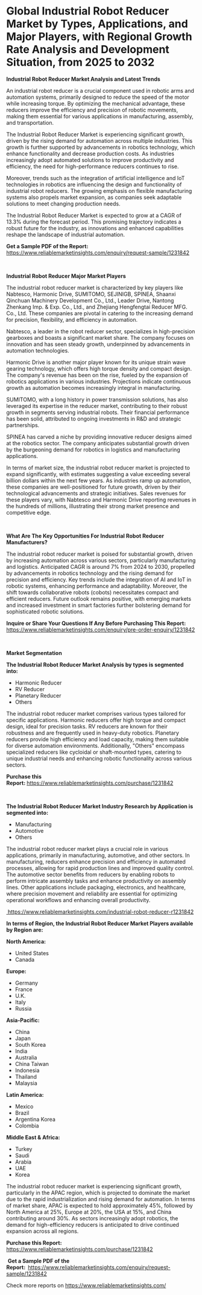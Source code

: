 <p><h1>Global Industrial Robot Reducer Market by Types, Applications, and Major Players, with Regional Growth Rate Analysis and Development Situation, from 2025 to 2032</h1></p><p><strong>Industrial Robot Reducer Market Analysis and Latest Trends</strong></p>
<p><p>An industrial robot reducer is a crucial component used in robotic arms and automation systems, primarily designed to reduce the speed of the motor while increasing torque. By optimizing the mechanical advantage, these reducers improve the efficiency and precision of robotic movements, making them essential for various applications in manufacturing, assembly, and transportation.</p><p>The Industrial Robot Reducer Market is experiencing significant growth, driven by the rising demand for automation across multiple industries. This growth is further supported by advancements in robotics technology, which enhance functionality and decrease production costs. As industries increasingly adopt automated solutions to improve productivity and efficiency, the need for high-performance reducers continues to rise.</p><p>Moreover, trends such as the integration of artificial intelligence and IoT technologies in robotics are influencing the design and functionality of industrial robot reducers. The growing emphasis on flexible manufacturing systems also propels market expansion, as companies seek adaptable solutions to meet changing production needs.</p><p>The Industrial Robot Reducer Market is expected to grow at a CAGR of 13.3% during the forecast period. This promising trajectory indicates a robust future for the industry, as innovations and enhanced capabilities reshape the landscape of industrial automation.</p></p>
<p><strong>Get a Sample PDF of the Report:&nbsp;</strong> <a href="https://www.reliablemarketinsights.com/enquiry/request-sample/1231842?utm_campaign=2782&utm_medium=2&utm_source=Github&utm_content=ia&utm_term=27022025&utm_id=industrial-robot-reducer">https://www.reliablemarketinsights.com/enquiry/request-sample/1231842</a></p>
<p>&nbsp;</p>
<p><strong>Industrial Robot Reducer Major Market Players</strong></p>
<p><p>The industrial robot reducer market is characterized by key players like Nabtesco, Harmonic Drive, SUMITOMO, SEJINIGB, SPINEA, Shaanxi Qinchuan Machinery Development Co., Ltd., Leader Drive, Nantong Zhenkang Imp. & Exp. Co., Ltd., and Zhejiang Hengfengtai Reducer MFG. Co., Ltd. These companies are pivotal in catering to the increasing demand for precision, flexibility, and efficiency in automation.</p><p>Nabtesco, a leader in the robot reducer sector, specializes in high-precision gearboxes and boasts a significant market share. The company focuses on innovation and has seen steady growth, underpinned by advancements in automation technologies.</p><p>Harmonic Drive is another major player known for its unique strain wave gearing technology, which offers high torque density and compact design. The company's revenue has been on the rise, fueled by the expansion of robotics applications in various industries. Projections indicate continuous growth as automation becomes increasingly integral in manufacturing.</p><p>SUMITOMO, with a long history in power transmission solutions, has also leveraged its expertise in the reducer market, contributing to their robust growth in segments serving industrial robots. Their financial performance has been solid, attributed to ongoing investments in R&D and strategic partnerships.</p><p>SPINEA has carved a niche by providing innovative reducer designs aimed at the robotics sector. The company anticipates substantial growth driven by the burgeoning demand for robotics in logistics and manufacturing applications.</p><p>In terms of market size, the industrial robot reducer market is projected to expand significantly, with estimates suggesting a value exceeding several billion dollars within the next few years. As industries ramp up automation, these companies are well-positioned for future growth, driven by their technological advancements and strategic initiatives. Sales revenues for these players vary, with Nabtesco and Harmonic Drive reporting revenues in the hundreds of millions, illustrating their strong market presence and competitive edge.</p></p>
<p>&nbsp;</p>
<p><strong>What Are The Key Opportunities For Industrial Robot Reducer Manufacturers?</strong></p>
<p><p>The industrial robot reducer market is poised for substantial growth, driven by increasing automation across various sectors, particularly manufacturing and logistics. Anticipated CAGR is around 7% from 2024 to 2030, propelled by advancements in robotics technology and the rising demand for precision and efficiency. Key trends include the integration of AI and IoT in robotic systems, enhancing performance and adaptability. Moreover, the shift towards collaborative robots (cobots) necessitates compact and efficient reducers. Future outlook remains positive, with emerging markets and increased investment in smart factories further bolstering demand for sophisticated robotic solutions.</p></p>
<p><strong>Inquire or Share Your Questions If Any Before Purchasing This Report:</strong> <a href="https://www.reliablemarketinsights.com/enquiry/pre-order-enquiry/1231842?utm_campaign=2782&utm_medium=2&utm_source=Github&utm_content=ia&utm_term=27022025&utm_id=industrial-robot-reducer">https://www.reliablemarketinsights.com/enquiry/pre-order-enquiry/1231842</a></p>
<p>&nbsp;</p>
<p><strong>Market Segmentation</strong></p>
<p><strong>The Industrial Robot Reducer Market Analysis by types is segmented into:</strong></p>
<p><ul><li>Harmonic Reducer</li><li>RV Reducer</li><li>Planetary Reducer</li><li>Others</li></ul></p>
<p><p>The industrial robot reducer market comprises various types tailored for specific applications. Harmonic reducers offer high torque and compact design, ideal for precision tasks. RV reducers are known for their robustness and are frequently used in heavy-duty robotics. Planetary reducers provide high efficiency and load capacity, making them suitable for diverse automation environments. Additionally, "Others" encompass specialized reducers like cycloidal or shaft-mounted types, catering to unique industrial needs and enhancing robotic functionality across various sectors.</p></p>
<p><strong>Purchase this Report:&nbsp;</strong><a href="https://www.reliablemarketinsights.com/purchase/1231842?utm_campaign=2782&utm_medium=2&utm_source=Github&utm_content=ia&utm_term=27022025&utm_id=industrial-robot-reducer">https://www.reliablemarketinsights.com/purchase/1231842</a></p>
<p>&nbsp;</p>
<p><strong>The Industrial Robot Reducer Market Industry Research by Application is segmented into:</strong></p>
<p><ul><li>Manufacturing</li><li>Automotive</li><li>Others</li></ul></p>
<p><p>The industrial robot reducer market plays a crucial role in various applications, primarily in manufacturing, automotive, and other sectors. In manufacturing, reducers enhance precision and efficiency in automated processes, allowing for rapid production lines and improved quality control. The automotive sector benefits from reducers by enabling robots to perform intricate assembly tasks and enhance productivity on assembly lines. Other applications include packaging, electronics, and healthcare, where precision movement and reliability are essential for optimizing operational workflows and enhancing overall productivity.</p></p>
<p><a href="https://www.reliablemarketinsights.com/industrial-robot-reducer-r1231842?utm_campaign=2782&utm_medium=2&utm_source=Github&utm_content=ia&utm_term=27022025&utm_id=industrial-robot-reducer">&nbsp;https://www.reliablemarketinsights.com/industrial-robot-reducer-r1231842</a></p>
<p><strong>In terms of Region, the Industrial Robot Reducer Market Players available by Region are:</strong></p>
<p>
    <p> <strong> North America: </strong>
        <ul>
            <li>United States</li>
            <li>Canada</li>
        </ul>
        </p> 
    <p> <strong> Europe: </strong>
        <ul>
            <li>Germany</li>
            <li>France</li>
            <li>U.K.</li>
            <li>Italy</li>
            <li>Russia</li>
        </ul>
        </p> 
    <p> <strong> Asia-Pacific: </strong>
        <ul>
            <li>China</li>
            <li>Japan</li>
            <li>South Korea</li>
            <li>India</li>
            <li>Australia</li>
            <li>China Taiwan</li>
            <li>Indonesia</li>
            <li>Thailand</li>
            <li>Malaysia</li>
        </ul>
        </p> 
    <p> <strong> Latin America: </strong>
        <ul>
            <li>Mexico</li>
            <li>Brazil</li>
            <li>Argentina Korea</li>
            <li>Colombia</li>
        </ul>
        </p> 
    <p> <strong> Middle East & Africa: </strong>
        <ul>
            <li>Turkey</li>
            <li>Saudi</li>
            <li>Arabia</li>
            <li>UAE</li>
            <li>Korea</li>
        </ul>
    </p>
    </p>
<p><p>The industrial robot reducer market is experiencing significant growth, particularly in the APAC region, which is projected to dominate the market due to the rapid industrialization and rising demand for automation. In terms of market share, APAC is expected to hold approximately 45%, followed by North America at 25%, Europe at 20%, the USA at 15%, and China contributing around 30%. As sectors increasingly adopt robotics, the demand for high-efficiency reducers is anticipated to drive continued expansion across all regions.</p></p>
<p><strong>Purchase this Report: </strong><a href="https://www.reliablemarketinsights.com/purchase/1231842?utm_campaign=2782&utm_medium=2&utm_source=Github&utm_content=ia&utm_term=27022025&utm_id=industrial-robot-reducer">https://www.reliablemarketinsights.com/purchase/1231842</a></p>
<p>&nbsp;<strong>Get a Sample PDF of the Report:&nbsp;&nbsp;</strong><a href="https://www.reliablemarketinsights.com/enquiry/request-sample/1231842?utm_campaign=2782&utm_medium=2&utm_source=Github&utm_content=ia&utm_term=27022025&utm_id=industrial-robot-reducer">https://www.reliablemarketinsights.com/enquiry/request-sample/1231842</a></p>
<p><strong></strong></p>
<p>Check more reports on <a href="https://www.reliablemarketinsights.com/?utm_campaign=2782&utm_medium=2&utm_source=Github&utm_content=ia&utm_term=27022025&utm_id=industrial-robot-reducer">https://www.reliablemarketinsights.com/</a></p>